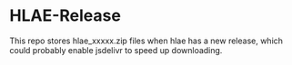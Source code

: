 # HLAE-Release
This repo stores hlae_xxxxx.zip files when hlae has a new release, which could probably enable jsdelivr to speed up downloading.
